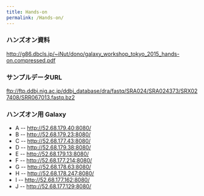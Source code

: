 ```yaml
---
title: Hands-on
permalink: /Hands-on/
---
```


### ハンズオン資料

<http://g86.dbcls.jp/~iNut/dono/galaxy_workshop_tokyo_2015_hands-on.compressed.pdf>

### サンプルデータURL

<ftp://ftp.ddbj.nig.ac.jp/ddbj_database/dra/fastq/SRA024/SRA024373/SRX027408/SRR067013.fastq.bz2>

### ハンズオン用 Galaxy

-   A -- <http://52.68.179.40:8080/>
-   B -- <http://52.68.179.23:8080/>
-   C -- <http://52.68.177.43:8080/>
-   D -- <http://52.68.179.38:8080/>
-   E -- <http://52.68.179.13:8080/>
-   F -- <http://52.68.177.214:8080/>
-   G -- <http://52.68.178.63:8080/>
-   H -- <http://52.68.178.247:8080/>
-   I -- <http://52.68.177.162:8080/>
-   J -- <http://52.68.177.129:8080/>
